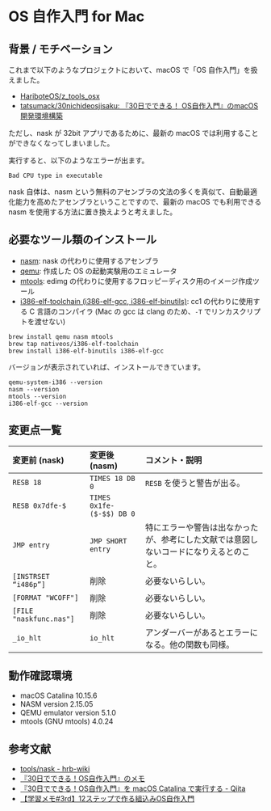 # OS 自作入門 for Mac
## 背景 / モチベーション
これまで以下のようなプロジェクトにおいて、macOS で「OS 自作入門」を扱えました。
- [HariboteOS/z_tools_osx](https://github.com/HariboteOS/z_tools_osx)
- [tatsumack/30nichideosjisaku: 『30日でできる！ OS自作入門』のmacOS開発環境構築](https://github.com/tatsumack/30nichideosjisaku)

ただし、nask が 32bit アプリであるために、最新の macOS では利用することができなくなってしまいました。

実行すると、以下のようなエラーが出ます。
```
Bad CPU type in executable
```

nask 自体は、nasm という無料のアセンブラの文法の多くを真似て、自動最適化能力を高めたアセンブラということですので、最新の macOS でも利用できる nasm を使用する方法に置き換えようと考えました。




## 必要なツール類のインストール
- [nasm](https://www.nasm.us/): nask の代わりに使用するアセンブラ
- [qemu](https://www.qemu.org/): 作成した OS の起動実験用のエミュレータ
- [mtools](https://www.gnu.org/software/mtools/): edimg の代わりに使用するフロッピーディスク用のイメージ作成ツール
- [i386-elf-toolchain (i386-elf-gcc, i386-elf-binutils)](https://github.com/nativeos/homebrew-i386-elf-toolchain): cc1 の代わりに使用する C 言語のコンパイラ (Mac の gcc は clang のため、`-T` でリンカスクリプトを渡せない)

```
brew install qemu nasm mtools
brew tap nativeos/i386-elf-toolchain
brew install i386-elf-binutils i386-elf-gcc
```

バージョンが表示されていれば、インストールできています。
```
qemu-system-i386 --version
nasm --version
mtools --version
i386-elf-gcc --version
```




## 変更点一覧
|変更前 (nask)|変更後 (nasm)|コメント・説明|
|:--|:--|:--|
|`RESB 18`|`TIMES 18 DB 0`|`RESB` を使うと警告が出る。|
|`RESB 0x7dfe-$`|`TIMES 0x1fe-($-$$) DB 0`||
|`JMP entry`|`JMP SHORT entry`|特にエラーや警告は出なかったが、参考にした文献では意図しないコードになりえるとのこと。|
|`[INSTRSET “i486p”]`|削除|必要ないらしい。|
|`[FORMAT "WCOFF"]`|削除|必要ないらしい。|
|`[FILE "naskfunc.nas"]`|削除|必要ないらしい。|
|`_io_hlt`|`io_hlt`|アンダーバーがあるとエラーになる。他の関数も同様。|



## 動作確認環境
- macOS Catalina 10.15.6
- NASM version 2.15.05
- QEMU emulator version 5.1.0
- mtools (GNU mtools) 4.0.24



## 参考文献
- [tools/nask - hrb-wiki](http://hrb.osask.jp/wiki/?tools/nask)
- [『30日でできる！OS自作入門』のメモ](https://vanya.jp.net/os/haribote.html)
- [『30日でできる！OS自作入門』を macOS Catalina で実行する - Qiita](https://qiita.com/noanoa07/items/8828c37c2e286522c7ee)
- [【学習メモ#3rd】12ステップで作る組込みOS自作入門](https://www.slideshare.net/sandai/312os)
